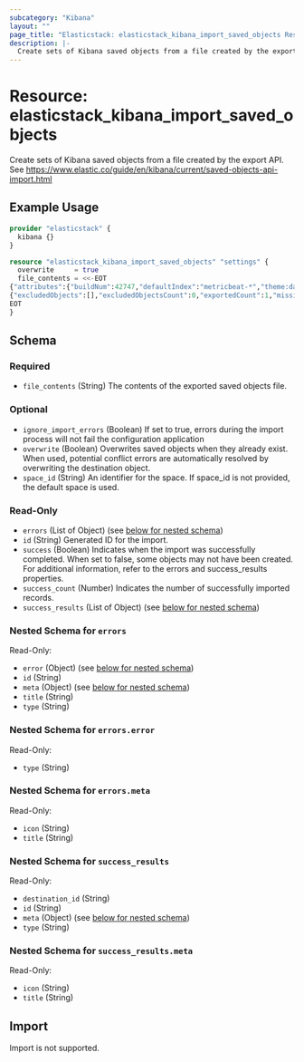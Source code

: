 ```yaml
---
subcategory: "Kibana"
layout: ""
page_title: "Elasticstack: elasticstack_kibana_import_saved_objects Resource"
description: |-
  Create sets of Kibana saved objects from a file created by the export API.
---
```


# Resource: elasticstack_kibana_import_saved_objects

Create sets of Kibana saved objects from a file created by the export API. See https://www.elastic.co/guide/en/kibana/current/saved-objects-api-import.html

## Example Usage

```terraform
provider "elasticstack" {
  kibana {}
}

resource "elasticstack_kibana_import_saved_objects" "settings" {
  overwrite     = true
  file_contents = <<-EOT
{"attributes":{"buildNum":42747,"defaultIndex":"metricbeat-*","theme:darkMode":true},"coreMigrationVersion":"7.0.0","id":"7.14.0","managed":false,"references":[],"type":"config","typeMigrationVersion":"7.0.0","updated_at":"2021-08-04T02:04:43.306Z","version":"WzY1MiwyXQ=="}
{"excludedObjects":[],"excludedObjectsCount":0,"exportedCount":1,"missingRefCount":0,"missingReferences":[]}
EOT
}
```

<!-- schema generated by tfplugindocs -->
## Schema

### Required

- `file_contents` (String) The contents of the exported saved objects file.

### Optional

- `ignore_import_errors` (Boolean) If set to true, errors during the import process will not fail the configuration application
- `overwrite` (Boolean) Overwrites saved objects when they already exist. When used, potential conflict errors are automatically resolved by overwriting the destination object.
- `space_id` (String) An identifier for the space. If space_id is not provided, the default space is used.

### Read-Only

- `errors` (List of Object) (see [below for nested schema](#nestedatt--errors))
- `id` (String) Generated ID for the import.
- `success` (Boolean) Indicates when the import was successfully completed. When set to false, some objects may not have been created. For additional information, refer to the errors and success_results properties.
- `success_count` (Number) Indicates the number of successfully imported records.
- `success_results` (List of Object) (see [below for nested schema](#nestedatt--success_results))

<a id="nestedatt--errors"></a>
### Nested Schema for `errors`

Read-Only:

- `error` (Object) (see [below for nested schema](#nestedobjatt--errors--error))
- `id` (String)
- `meta` (Object) (see [below for nested schema](#nestedobjatt--errors--meta))
- `title` (String)
- `type` (String)

<a id="nestedobjatt--errors--error"></a>
### Nested Schema for `errors.error`

Read-Only:

- `type` (String)


<a id="nestedobjatt--errors--meta"></a>
### Nested Schema for `errors.meta`

Read-Only:

- `icon` (String)
- `title` (String)



<a id="nestedatt--success_results"></a>
### Nested Schema for `success_results`

Read-Only:

- `destination_id` (String)
- `id` (String)
- `meta` (Object) (see [below for nested schema](#nestedobjatt--success_results--meta))
- `type` (String)

<a id="nestedobjatt--success_results--meta"></a>
### Nested Schema for `success_results.meta`

Read-Only:

- `icon` (String)
- `title` (String)

## Import

Import is not supported.
